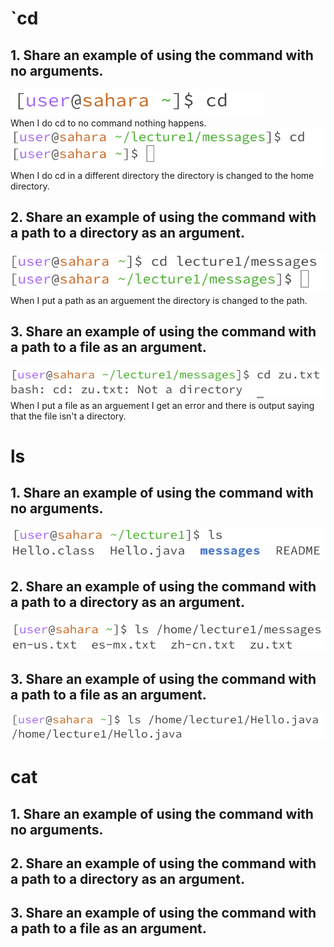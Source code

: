 # `cd
## 1. Share an example of using the command with no arguments.
![Image](cd1.png)
 <br> 
When I do cd to no command nothing happens.
![Image](cd4.png)
 <br> 
When I do cd in a different directory the directory is changed to the home directory.
## 2. Share an example of using the command with a path to a directory as an argument.
![Image](cd2.png)
<br> 
When I put a path as an arguement the directory is changed to the path.
## 3. Share an example of using the command with a path to a file as an argument.
![Image](cd3.png)
<br> 
When I put a file as an arguement I get an error and there is output saying that the file isn't a directory.
# ls
## 1. Share an example of using the command with no arguments.
![Image](ls1.png)
<br> 
## 2. Share an example of using the command with a path to a directory as an argument.
![Image](ls2.png)
<br> 
## 3. Share an example of using the command with a path to a file as an argument.
![Image](ls3.png)
<br> 
# cat
## 1. Share an example of using the command with no arguments.
## 2. Share an example of using the command with a path to a directory as an argument.
## 3. Share an example of using the command with a path to a file as an argument.
